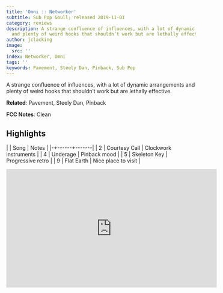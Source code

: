 ```yaml
---
title: 'Omni :: Networker'
subtitle: Sub Pop &bull; released 2019-11-01
category: reviews
description: A strange confluence of influences, with a lot of dynamic arrangements
  and plenty of weird hooks that shouldn’t work but are lethally effective.
author: jclacking
image:
  src: ''
index: Networker, Omni
tags: ''
keywords: Pavement, Steely Dan, Pinback, Sub Pop
---
```

A strange confluence of influences, with a lot of dynamic arrangements and plenty of weird hooks that shouldn’t work but are lethally effective.<!--more-->

**Related**: Pavement, Steely Dan, Pinback

**FCC Notes**: Clean

## Highlights

| | Song | Notes |
|-+------+-------|
| 2 | Courtesy Call | Clockwork instruments |
| 4 | Underage | Pinback mood |
| 5 | Skeleton Key | Progressive retro |
| 9 | Flat Earth | Nice place to visit |

<div class="tlo-detail-video"><iframe width="560" height="315" src="https://www.youtube.com/embed/5XC3AQEchY0" frameborder="0" allow="autoplay; encrypted-media" allowfullscreen></iframe></div>

